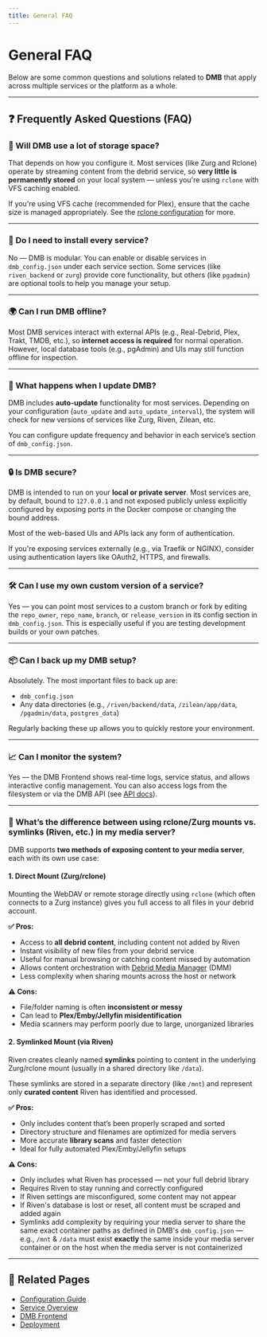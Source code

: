 ```yaml
---
title: General FAQ
---
```


# General FAQ

Below are some common questions and solutions related to **DMB** that apply across multiple services or the platform as a whole.

---

## ❓ Frequently Asked Questions (FAQ)

### 💾 Will DMB use a lot of storage space?

That depends on how you configure it. Most services (like Zurg and Rclone) operate by streaming content from the debrid service, so **very little is permanently stored** on your local system — unless you're using `rclone` with VFS caching enabled.

If you're using VFS cache (recommended for Plex), ensure that the cache size is managed appropriately. See the [rclone configuration](../services/rclone.md) for more.

---

### 🧱 Do I need to install every service?

No — DMB is modular. You can enable or disable services in `dmb_config.json` under each service section. Some services (like `riven_backend` or `zurg`) provide core functionality, but others (like `pgadmin`) are optional tools to help you manage your setup.

---

### 🌍 Can I run DMB offline?

Most DMB services interact with external APIs (e.g., Real-Debrid, Plex, Trakt, TMDB, etc.), so **internet access is required** for normal operation. However, local database tools (e.g., pgAdmin) and UIs may still function offline for inspection.

---

### 🔄 What happens when I update DMB?

DMB includes **auto-update** functionality for most services. Depending on your configuration (`auto_update` and `auto_update_interval`), the system will check for new versions of services like Zurg, Riven, Zilean, etc.

You can configure update frequency and behavior in each service’s section of `dmb_config.json`.

---

### 🔒 Is DMB secure?

DMB is intended to run on your **local or private server**. Most services are, by default, bound to `127.0.0.1` and not exposed publicly unless explicitly configured by exposing ports in the Docker compose or changing the bound address.

Most of the web-based UIs and APIs lack any form of authentication. 

If you're exposing services externally (e.g., via Traefik or NGINX), consider using authentication layers like OAuth2, HTTPS, and firewalls.

---

### 🛠️ Can I use my own custom version of a service?

Yes — you can point most services to a custom branch or fork by editing the `repo_owner`, `repo_name`, `branch`, or `release_version` in its config section in `dmb_config.json`. This is especially useful if you are testing development builds or your own patches.

---

### 📦 Can I back up my DMB setup?

Absolutely. The most important files to back up are:

- `dmb_config.json`
- Any data directories (e.g., `/riven/backend/data`, `/zilean/app/data`, `/pgadmin/data`, `postgres_data`)

Regularly backing these up allows you to quickly restore your environment.

---

### 📈 Can I monitor the system?

Yes — the DMB Frontend shows real-time logs, service status, and allows interactive config management. You can also access logs from the filesystem or via the DMB API (see [API docs](../api/index.md)).

---

### 🔗 What’s the difference between using rclone/Zurg mounts vs. symlinks (Riven, etc.) in my media server?

DMB supports **two methods of exposing content to your media server**, each with its own use case:

#### 1. **Direct Mount (Zurg/rclone)**

Mounting the WebDAV or remote storage directly using `rclone` (which often connects to a Zurg instance) gives you full access to all files in your debrid account.

**✅ Pros:**

- Access to **all debrid content**, including content not added by Riven
- Instant visibility of new files from your debrid service
- Useful for manual browsing or catching content missed by automation
- Allows content orchestration with [Debrid Media Manager](https://github.com/debridmediamanager/debrid-media-manager) (DMM)
- Less complexity when sharing mounts across the host or network

**⚠️ Cons:**

- File/folder naming is often **inconsistent or messy**
- Can lead to **Plex/Emby/Jellyfin misidentification**
- Media scanners may perform poorly due to large, unorganized libraries

#### 2. **Symlinked Mount (via Riven)**

Riven creates cleanly named **symlinks** pointing to content in the underlying Zurg/rclone mount (usually in a shared directory like `/data`). 

These symlinks are stored in a separate directory (like `/mnt`) and represent only **curated content** Riven has identified and processed.

**✅ Pros:**

- Only includes content that’s been properly scraped and sorted
- Directory structure and filenames are optimized for media servers
- More accurate **library scans** and faster detection
- Ideal for fully automated Plex/Emby/Jellyfin setups

**⚠️ Cons:**

- Only includes what Riven has processed — not your full debrid library
- Requires Riven to stay running and correctly configured
- If Riven settings are misconfigured, some content may not appear
- If Riven's database is lost or reset, all content must be scraped and added again
- Symlinks add complexity by requiring your media server to share the same exact container paths as defined in DMB's `dmb_config.json` — e.g., `/mnt` & `/data` must exist **exactly** the same inside your media server container or on the host when the media server is not containerized  

---


## 📎 Related Pages

- [Configuration Guide](../features/configuration.md)
- [Service Overview](../services/index.md)
- [DMB Frontend](../services/dmb-frontend.md)
- [Deployment](../deployment/index.md)

